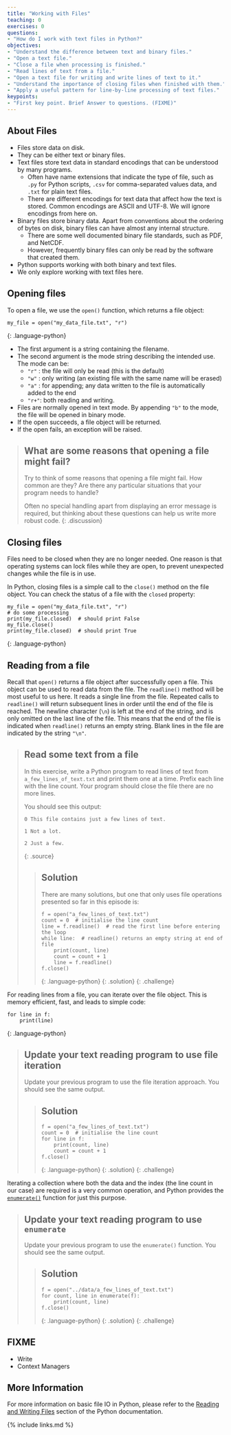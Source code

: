 ```yaml
---
title: "Working with Files"
teaching: 0
exercises: 0
questions:
- "How do I work with text files in Python?"
objectives:
- "Understand the difference between text and binary files."
- "Open a text file."
- "Close a file when processing is finished."
- "Read lines of text from a file."
- "Open a text file for writing and write lines of text to it."
- "Understand the importance of closing files when finished with them."
- "Apply a useful pattern for line-by-line processing of text files."
keypoints:
- "First key point. Brief Answer to questions. (FIXME)"
---
```


## About Files

- Files store data on disk.
- They can be either text or binary files.
- Text files store text data in standard encodings that can be understood by
  many programs.
    - Often have name extensions that indicate the type of file, such as `.py`
      for Python scripts, `.csv` for comma-separated values data,
      and `.txt` for plain text files.
    - There are different encodings for text data that affect how the text is
      stored. Common encodings are ASCII and UTF-8. We will ignore encodings
      from here on.
- Binary files store binary data. Apart from conventions about the ordering of
  bytes on disk, binary files can have almost any internal structure.
    - There are some well documented binary file standards, such as PDF, and
      NetCDF.
    - However, frequently binary files can only be read by the software that
      created them.
- Python supports working with both binary and text files.
- We only explore working with text files here.

## Opening files

To open a file, we use the `open()` function, which returns a file object:

~~~
my_file = open("my_data_file.txt", "r")
~~~
{: .language-python}

- The first argument is a string containing the filename.
- The second argument is the mode string describing the intended use.
  The mode can be:
    - `"r"` : the file will only be read (this is the default)
    - `"w"` : only writing (an existing file with the same name will be erased)
    - `"a"` : for appending; any data written to the file is automatically added to the end
    - `"r+"`: both reading and writing.
- Files are normally opened in text mode. By appending `"b"` to the mode,
  the file will be opened in binary mode.
- If the open succeeds, a file object will be returned.
- If the open fails, an exception will be raised.

> ## What are some reasons that opening a file might fail?
> Try to think of some reasons that opening a file might fail. How common are
> they? Are there any particular situations that your program needs to handle?
>
> Often no special handling apart from displaying an error message is required,
> but thinking about these questions can help us write more robust code.
{: .discussion}

## Closing files

Files need to be closed when they are no longer needed. One reason is that
operating systems can lock files while they are open, to prevent unexpected
changes while the file is in use.

In Python, closing files is a simple call to the `close()` method on the file
object. You can check the status of a file with the `closed` property:

~~~
my_file = open("my_data_file.txt", "r")
# do some processing
print(my_file.closed)  # should print False
my_file.close()
print(my_file.closed)  # should print True
~~~
{: .language-python}

## Reading from a file

Recall that `open()` returns a file object after successfully open a file. This
object can be used to read data from the file. The `readline()` method will be
most useful to us here. It reads a single line from the file. Repeated calls to
`readline()` will return subsequent lines in order until the end of the file is
reached. The newline character (`\n`) is left at the end of the string, and is
only omitted on the last line of the file. This means that the end of the file
is indicated when `readline()` returns an empty string. Blank lines in the file
are indicated by the string `"\n"`.

> ## Read some text from a file
>
> In this exercise, write a Python program to read lines of text from
> `a_few_lines_of_text.txt` and print them one at a time. Prefix each line with
> the line count. Your program should close the file there are no more lines.
>
> You should see this output:
>
> ~~~
> 0 This file contains just a few lines of text.
>
> 1 Not a lot.
>
> 2 Just a few.
> ~~~
> {: .source}
> > ## Solution
> > There are many solutions, but one that only uses file operations presented
> > so far in this episode is:
> >
> > ~~~
> > f = open("a_few_lines_of_text.txt")
> > count = 0  # initialise the line count
> > line = f.readline()  # read the first line before entering the loop
> > while line:  # readline() returns an empty string at end of file
> >     print(count, line)
> >     count = count + 1
> >     line = f.readline()
> > f.close()
> > ~~~
> > {: .language-python}
> {: .solution}
{: .challenge}

For reading lines from a file, you can iterate over the file object. This is memory efficient, fast, and leads to simple code:
~~~
for line in f:
    print(line)
~~~
{: .language-python}

> ## Update your text reading program to use file iteration
> Update your previous program to use the file iteration approach. You should
> see the same output.
> > ## Solution
> > ~~~
> > f = open("a_few_lines_of_text.txt")
> > count = 0  # initialise the line count
> > for line in f:
> >     print(count, line)
> >     count = count + 1
> > f.close()
> > ~~~
> > {: .language-python}
> {: .solution}
{: .challenge}

Iterating a collection where both the data and the index (the line count in our
case) are required is a very common operation, and Python provides the
[`enumerate()`](https://docs.python.org/3/library/functions.html#enumerate) function
for just this purpose.

> ## Update your text reading program to use `enumerate`
> Update your previous program to use the `enumerate()` function. You should
> see the same output.
> > ## Solution
> > ~~~
> > f = open("../data/a_few_lines_of_text.txt")
> > for count, line in enumerate(f):
> >     print(count, line)
> > f.close()
> > ~~~
> > {: .language-python}
> {: .solution}
{: .challenge}

## FIXME
- Write
- Context Managers

## More Information

For more information on basic file IO in Python, please refer to the [Reading and
 Writing Files][python-tutorial-files] section of the Python documentation.

{% include links.md %}

[python-tutorial-files]: https://docs.python.org/3/tutorial/inputoutput.html#reading-and-writing-files
